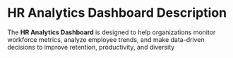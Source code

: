 # HR Analytics Dashboard Description
The **HR Analytics Dashboard** is designed to help organizations monitor workforce metrics, analyze employee trends, and make data-driven decisions to improve retention, productivity, and diversity

